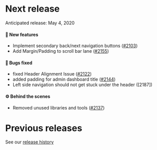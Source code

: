 # Next release

Anticipated release: May 4, 2020

#### 🚀 New features

- Implement secondary back/next navigation buttons ([#2103])
- Add Margin/Padding to scroll bar lane ([#2155])

#### 🐛 Bugs fixed

- fixed Header Alignment Issue ([#2122])
- added padding for admin dashboard title ([#2144])
- Left side navigation should not get stuck under the header ([2187])

#### ⚙️ Behind the scenes

- Removed unused libraries and tools ([#2137])

# Previous releases

See our [release history](https://github.com/18F/cms-hitech-apd/releases)

[#2145]: https://github.com/18F/cms-hitech-apd/issues/2145
[#2137]: https://github.com/18F/cms-hitech-apd/issues/2137
[#2122]: https://github.com/18F/cms-hitech-apd/issues/2122
[#2103]: https://github.com/18F/cms-hitech-apd/issues/2103
[#2144]: https://github.com/18F/cms-hitech-apd/issues/2144
[#2155]: https://github.com/18F/cms-hitech-apd/issues/2155
[#2187]: https://github.com/18F/cms-hitech-apd/issues/2187
